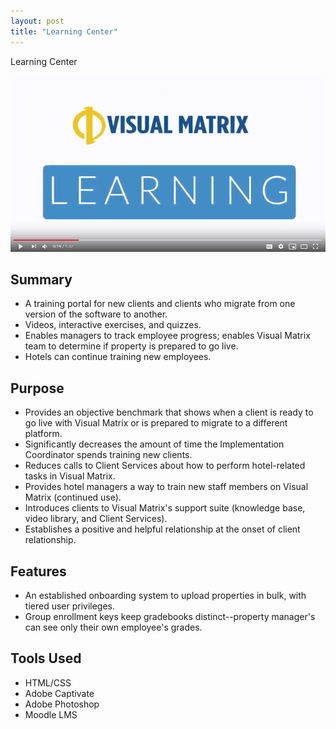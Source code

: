 ```yaml
---
layout: post
title: "Learning Center"
---
```


Learning Center

<p><a href="https://youtu.be/JR9jJMA1dGY" target="_blank"><img src="/images/vmlearning1.png" alt="Learning Center"></a></p>


## Summary

- A training portal for new clients and clients who migrate from one version of the software to another.
- Videos, interactive exercises, and quizzes.
- Enables managers to track employee progress; enables Visual Matrix team to determine if property is prepared to go live.
- Hotels can continue training new employees.

## Purpose

- Provides an objective benchmark that shows when a client is ready to go live with Visual Matrix or is prepared to migrate to a different platform.
- Significantly decreases the amount of time the Implementation Coordinator spends training new clients.
- Reduces calls to Client Services about how to perform hotel-related tasks in Visual Matrix.
- Provides hotel managers a way to train new staff members on Visual Matrix (continued use).
- Introduces clients to Visual Matrix's support suite (knowledge base, video library, and Client Services).
- Establishes a positive and helpful relationship at the onset of client relationship.

## Features

- An established onboarding system to upload properties in bulk, with tiered user privileges. 
- Group enrollment keys keep gradebooks distinct--property manager's can see only their own employee's grades.

## Tools Used

- HTML/CSS
- Adobe Captivate
- Adobe Photoshop
- Moodle LMS
